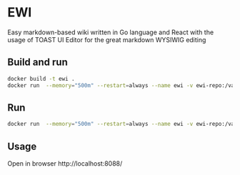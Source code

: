 # EWI

Easy markdown-based wiki written in Go language and React with the usage of TOAST UI Editor for the great markdown WYSIWIG editing

## Build and run

```bash
docker build -t ewi .
docker run  --memory="500m" --restart=always --name ewi -v ewi-repo:/var/lib/ewi-server/repo -d -p 8088:80 -p 8888:8888 ewi -build=`git rev-parse HEAD` 
```


## Run

```bash
docker run  --memory="500m" --restart=always --name ewi -v ewi-repo:/var/lib/ewi-server/repo -d -p 8088:80 -p 8888:8888 derbylock/ewi:latest -build=`git rev-parse HEAD`
```

## Usage

Open in browser http://localhost:8088/
